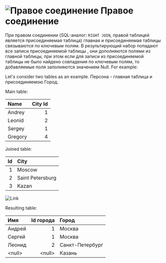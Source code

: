 # ![Правое соединение](../../../images/icons/joindata/join-right_default.svg) Правое соединение

При правом соединении (SQL-аналог: `RIGHT JOIN`, правой таблицей является присоединяемая таблица) главная и присоединяемая таблицы связываются по ключевым полям. В результирующий набор попадают все записи присоединяемой  таблицы , они дополняются полями из главной таблицы, при этом если для записи из присоединяемой  таблицы не было найдено совпадения по ключевым полям, то добавляемые поля заполняются значением Null.
For example:

Let's consider two tables as an example. Персона - главная таблица и присоединяемою Город.

Main table:

|Name|City Id|
|:-|-:|
|Andrey|1|
|Leonid|2|
|Sergey|1|
|Gregory|4|

Joined table:

|Id|City|
|-:|:-|
|1|Moscow|
|2|Saint Petersburg|
|3|Kazan|

![Link](./merge.svg)

Resulting table:

|Имя|Id города|Город|
|:-|-:|:-|
|Андрей|1|Москва|
|Сергей|1|Москва|
|Леонид|2|Санкт-Петербург|
|&#60;null>|&#60;null>|Казань|